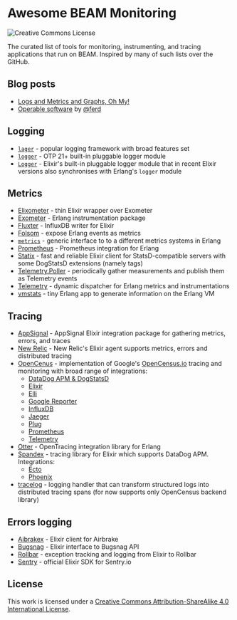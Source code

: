 Awesome BEAM Monitoring
=======================

![Creative Commons License](https://i.creativecommons.org/l/by-sa/4.0/88x31.png)

The curated list of tools for monitoring, instrumenting, and tracing
applications that run on BEAM. Inspired by many of such lists over the GitHub.

## Blog posts

- [Logs and Metrics and Graphs, Oh My!](https://grafana.com/blog/2016/01/05/logs-and-metrics-and-graphs-oh-my/)
- [Operable software](https://ferd.ca/operable-software.html) by [@ferd](https://github.com/ferd)

## Logging

- [`lager`](https://github.com/erlang-lager/lager) - popular logging framework
  with broad features set
- [`logger`](http://www.erlang.org/doc/man/logger.html) - OTP 21+ built-in
  pluggable logger module
- [`Logger`](https://hexdocs.pm/logger/Logger.html) - Elixir's built-in
  pluggable logger module that in recent Elixir versions also synchronises with
  Erlang's `logger` module

## Metrics

- [Elixometer](https://github.com/pinterest/elixometer) - thin Elixir wrapper over Exometer
- [Exometer](https://github.com/Feuerlabs/exometer_core) - Erlang instrumentation package
- [Fluxter](https://github.com/lexmag/fluxter) - InfluxDB writer for Elixir
- [Folsom](https://github.com/boundary/folsom) - expose Erlang events as metrics
- [`metrics`](https://github.com/benoitc/erlang-metrics) - generic interface to to a different metrics systems in Erlang
- [Prometheus](https://github.com/deadtrickster/prometheus.erl) - Prometheus integration for Erlang
- [Statix](https://github.com/lexmag/statix) - fast and reliable Elixir client for StatsD-compatible servers with some DogStatsD extensions (namely tags)
- [Telemetry.Poller](https://github.com/beam-telemetry/telemetry_poller) - periodically gather measurements and publish them as Telemetry events
- [Telemetry](https://github.com/beam-telemetry/telemetry) - dynamic dispatcher for Erlang metrics and instrumentations
- [vmstats](https://github.com/ferd/vmstats) - tiny Erlang app to generate information on the Erlang VM

## Tracing

- [AppSignal](https://github.com/appsignal/appsignal-elixir) - AppSignal
  Elixir integration package for gathering metrics, errors, and traces
- [New Relic](https://github.com/newrelic/elixir_agent) - New Relic's Elixir agent supports metrics, errors and distributed tracing
- [OpenCenus](https://github.com/census-instrumentation/opencensus-erlang) -
  implementation of Google's [OpenCensus.io](https://opencensus.io) tracing and
  monitoring with broad range of integrations:
  * [DataDog APM & DogStatsD](https://github.com/opencensus-beam/opencensus_datadog)
  * [Elixir](https://github.com/opencensus-beam/opencensus_elixir)
  * [Elli](https://github.com/opencensus-beam/opencensus_elli)
  * [Google Reporter](https://github.com/opencensus-beam/oc_google_reporter)
  * [InfluxDB](https://github.com/opencensus-beam/opencensus_influxdb)
  * [Jaeger](https://github.com/opencensus-beam/opencensus-jaeger)
  * [Plug](https://github.com/opencensus-beam/opencensus_plug)
  * [Prometheus](https://github.com/opencensus-beam/prometheus)
  * [Telemetry](https://github.com/opencensus-beam/opencensus_telemetry)
- [Otter](https://github.com/Bluehouse-Technology/otter) - OpenTracing
  integration library for Erlang
- [Spandex](https://github.com/spandex-project/spandex) - tracing library for
  Elixir which supports DataDog APM. Integrations:
  * [Ecto](https://github.com/spandex-project/spandex_ecto)
  * [Phoenix](https://github.com/spandex-project/spandex_phoenix)
- [tracelog](https://github.com/opencensus-beam/tracelog) - logging handler that
  can transform structured logs into distributed tracing spans (for now supports
  only OpenCensus backend library)

## Errors logging

- [Aibrakex](https://github.com/fazibear/airbrakex) - Elixir client for Airbrake
- [Bugsnag](https://github.com/jarednorman/bugsnag-elixir) - Elixir interface to Bugsnag API
- [Rollbar](https://github.com/ForzaElixir/rollbax) - exception tracking and logging from Elixir to Rollbar
- [Sentry](https://github.com/getsentry/sentry-elixir) - official Elixir SDK for Sentry.io

## License

This work is licensed under a [Creative Commons Attribution-ShareAlike 4.0 International License](LICENSE).
